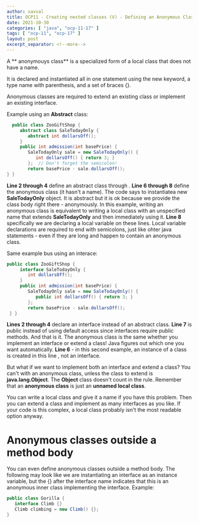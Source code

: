 ```yaml
---
author: xavsal
title: OCP11 - Creating nested classes (V) - Defining an Anonymous Class
date: 2021-10-30
categories: [ "java", "ocp-11-17" ]
tags: [ "ocp-11", "ocp-17" ]
layout: post
excerpt_separator: <!--more-->
---
```


A ** anonymouys class** is a specialized form of a local class that does not have a name.

It is declared and instantiated all in one statement using the new keyword, a type name with parenthesis, and a set of braces {}.

Anonymous classes are required to extend an existing class or implement an existing interface.

Example using an **Abstract** class:
```java
  public class ZooGiftShop {
     abstract class SaleTodayOnly {
        abstract int dollarsOff();
     }
     public int admission(int basePrice) {
        SaleTodayOnly sale = new SaleTodayOnly() {
           int dollarsOff() { return 3; }
        };  // Don't forget the semicolon!
        return basePrice - sale.dollarsOff();
} }
```
**Line 2 through 4** define an abstract class through .
**Line 6 through 8** define the anonymous class (it hasn't a name).
The code says to instantiatea new **SaleTodayOnly** object. It is abstract but it is ok because we provide the class body right there - anonymously. 
In this example, writing an anonymous class is equivalent to writing a local class with an unspecified name that extends **SaleTodayOnly** and then immediately using it.
**Line 8** specifically we are declaring a local variable on these lines. Local variable declarations are required to end with semicolons, just like ohter java statements - even if they are long and happen to contain an anonymous class.

<!--more-->

Same example bus using an interace:
```java 
public class ZooGiftShop {
     interface SaleTodayOnly {
        int dollarsOff();
     }
     public int admission(int basePrice) {
        SaleTodayOnly sale = new SaleTodayOnly() {
           public int dollarsOff() { return 3; }
        };
        return basePrice - sale.dollarsOff();
 } }
```
**Lines 2 through 4** declare an interface instead of an abstract class. 
**Line 7** is public instead of using default access since interfaces require public methods. And that is it. The anonymous class is the same whether you implement an interface or extend a class! Java figures out which one you want automatically. 
**Line 6** - in this second example, an instance of a class is created in this line , not an interface.

But what if we want to implement both an interface and extend a class? You can't with an anonymous class, unless the class to extend is **java.lang.Object**. The **Object** class doesn't count in the rule. Remember that an **anonymous class** is just an **unnamed local class**. 

You can write a local class and give it a name if you have this problem. Then you can extend a class and implement as many interfaces as you like. If your code is this complex, a local class probably isn't the most readable option anyway.

# Anonymous classes outside a method body
You can even define anonymous classes outside a method body. The following may look like we are instantiating an interface as an instance variable, but the {} after the interface name indicates that this is an anonymous inner class implementing the interface.
Example:
```java
public class Gorilla {
   interface Climb {}
   Climb climbing = new Climb() {};
}
```

